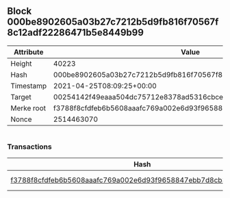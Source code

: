 ## Block 000be8902605a03b27c7212b5d9fb816f70567f8c12adf22286471b5e8449b99

Attribute | Value
--- | ---
Height | 40223
Hash | 000be8902605a03b27c7212b5d9fb816f70567f8c12adf22286471b5e8449b99
Timestamp | 2021-04-25T08:09:25+00:00
Target | 00254142f49eaaa504dc75712e8378ad5316cbcead634704b3734b6271167cc4
Merke root | f3788f8cfdfeb6b5608aaafc769a002e6d93f9658847ebb7d8cb31da18298a18
Nonce | 2514463070

```

```

### Transactions

Hash | Amount
--- | ---
[f3788f8cfdfeb6b5608aaafc769a002e6d93f9658847ebb7d8cb31da18298a18](f3788f8cfdfeb6b5608aaafc769a002e6d93f9658847ebb7d8cb31da18298a18.md) | 10.00000000 SKEPTI 
